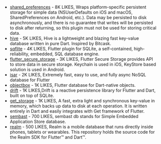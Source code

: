 - [shared_preferences](https://pub.dev/packages/shared_preferences) - 8K LIKES, Wraps platform-specific persistent storage for simple data (NSUserDefaults on iOS and macOS, SharedPreferences on Android, etc.). Data may be persisted to disk asynchronously, and there is no guarantee that writes will be persisted to disk after returning, so this plugin must not be used for storing critical data.
- [hive](https://pub.dev/packages/hive) - 5K LIKES, Hive is a lightweight and blazing fast key-value database written in pure Dart. Inspired by Bitcask.
- [sqflite](https://pub.dev/packages/sqflite) - 4K LIKES, Flutter plugin for SQLite, a self-contained, high-reliability, embedded, SQL database engine.
- [flutter_secure_storage](https://pub.dev/packages/flutter_secure_storage) - 3K LIKES, Flutter Secure Storage provides API to store data in secure storage. Keychain is used in iOS, KeyStore based solution is used in Android.
- [isar](https://pub.dev/packages/isar) - 2K LIKES, Extremely fast, easy to use, and fully async NoSQL database for Flutter
- [objectbox](https://pub.dev/packages/objectbox) - 1K LIKES, Flutter database for Dart-native objects.
- [drift](https://pub.dev/packages/drift) - 1K LIKES,Drift is a reactive persistence library for Flutter and Dart, built on top of SQLite.
- [get_storage](https://pub.dev/packages/get_storage) - 1K LIKES, A fast, extra light and synchronous key-value in memory, which backs up data to disk at each operation. It is written entirely in Dart and easily integrates with Get framework of Flutter.
- [sembast](https://pub.dev/packages/sembast) - 700 LIKES, sembast db stands for Simple Embedded Application Store database.
- [realm](https://pub.dev/packages/realm) - 500 LIKES, Realm is a mobile database that runs directly inside phones, tablets or wearables. This repository holds the source code for the Realm SDK for Flutter™ and Dart™.

